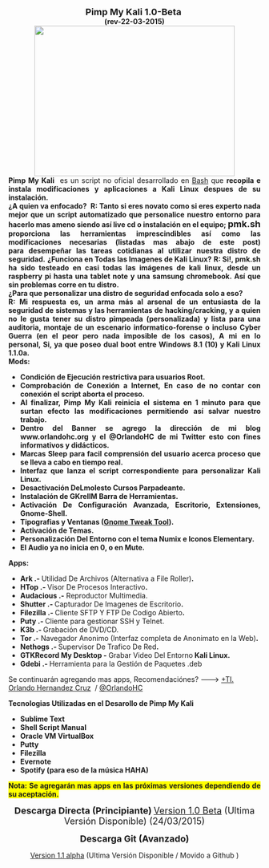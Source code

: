 <div dir="ltr" style="text-align: left;" trbidi="on">
<div dir="ltr" style="text-align: left;" trbidi="on">
<div class="separator" style="clear: both; text-align: center;">
<b><span style="font-size: large;">Pimp My Kali&nbsp;1.0-Beta&nbsp;</span></b></div>
<div class="separator" style="clear: both; text-align: center;">
<b>(rev-22-03-2015)</b></div>
<b></b>
<div class="separator" style="clear: both; text-align: center;">

</div>
<div class="separator" style="clear: both; text-align: center;">
</div>
<div style="text-align: justify;">
<div class="separator" style="clear: both; text-align: center;">
</div>
<div style="text-align: center;">
<div class="separator" style="clear: both; text-align: center;">
<a href="http://3.bp.blogspot.com/-cGDpTfU26_U/VRHjsJqKJJI/AAAAAAAAGDM/vmBAWAHjcbw/s1600/Kali%2BTest%2BMachine.png" imageanchor="1" style="margin-left: 1em; margin-right: 1em;"><img border="0" height="300" src="http://3.bp.blogspot.com/-cGDpTfU26_U/VRHjsJqKJJI/AAAAAAAAGDM/vmBAWAHjcbw/s1600/Kali%2BTest%2BMachine.png" width="400" /></a></div>

</div>
</div>
<div style="text-align: justify;">
<b></b>
<b>Pimp My Kali</b>&nbsp; es un script no oficial desarrollado en <a href="http://es.wikipedia.org/wiki/Bash" target="_blank">Bash</a> que&nbsp;<b>recopila e instala modificaciones y aplicaciones a Kali Linux despues de su instalación.</b></div>
<b></b>
<div style="text-align: justify;">
<b></b>
<!--more--><b>¿A quien va enfocado?&nbsp;</b>
<b>R: Tanto si eres novato como si eres experto nada mejor que un script automatizado que personalice nuestro entorno para hacerlo mas ameno siendo así live cd o instalación en el equipo; <span style="font-size: large;">pmk.sh</span> proporciona las herramientas&nbsp;imprescindibles&nbsp;así&nbsp;como las modificaciones necesarias (listadas mas abajo de este post) para&nbsp;desempeñar las tareas cotidianas al utilizar nuestra distro de seguridad.</b>
<b>
</b> <b>¿Funciona en Todas las Imagenes de Kali Linux?</b>
<b>R: Si!, pmk.sh ha sido testeado en casi todas las&nbsp;imágenes&nbsp;de kali linux, desde un raspberry pi hasta una&nbsp;tablet note y una samsung chromebook. Así que sin problemas corre en tu distro.</b>
<b>
</b> 
<div>
<b>¿Para que personalizar una distro de seguridad enfocada solo a eso?&nbsp;</b></div>
<div>
<b>R: Mi respuesta es, un arma más al arsenal de un entusiasta de la seguridad de sistemas y las herramientas de hacking/cracking, y a quien no le gusta tener su distro pimpeada (personalizada) y lista para una auditoria, montaje de un escenario informatico-forense o incluso Cyber Guerra (en el peor pero nada imposible de los casos), A mi en lo personal,&nbsp;Si, ya que poseo dual boot entre Windows 8.1 (10) y Kali Linux 1.1.0a.&nbsp;</b></div>
</div>
<div style="text-align: justify;">

</div>
<div style="text-align: justify;">
<b>Mods:</b>
<ul>
<li><b>Condición de Ejecución restrictiva para usuarios Root.</b></li>
<li><b>Comprobación de&nbsp;Conexión&nbsp;a Internet, En caso de no contar con conexión el script aborta el&nbsp;proceso.&nbsp;</b></li>
<li><b>Al finalizar, Pimp My Kali reinicia el sistema en 1 minuto para que surtan efecto las modificaciones permitiendo así salvar nuestro trabajo.</b></li>
<li><b>Dentro del Banner se agrego la dirección de mi blog www.orlandohc.org y el @OrlandoHC de mi Twitter esto con fines informativos y didácticos.</b></li>
<li><b>Marcas Sleep para facil comprensión del usuario acerca proceso que se lleva a cabo en tiempo real.&nbsp;</b></li>
<li><b>Interfaz que lanza el script correspondiente para personalizar Kali Linux.</b></li>
<li><b>Desactivación DeLmolesto Cursos Parpadeante.</b></li>
<li><b>Instalación de GKrellM Barra de Herramientas.</b></li>
<li><b>Activación De Configuración Avanzada, Escritorio, Extensiones, Gnome-Shell.</b></li>
<li><b>Tipografias y Ventanas (<a href="https://apps.ubuntu.com/cat/applications/gnome-tweak-tool/" target="_blank">Gnome Tweak Tool</a>).</b></li>
<li><b>Activación de Temas. </b></li>
<li><b>Personalización Del Entorno con el tema Numix e Iconos Elementary.</b></li>
<li><b>El Audio ya no inicia en 0, o en Mute.</b></li>
</ul>
</div>
<div style="text-align: justify;">
<b>Apps:</b></div>
<ul>
<li style="text-align: justify;"><b>Ark .- </b>Utilidad De Archivos (Alternativa a File Roller)<b>.</b></li>
<li style="text-align: justify;"><b>HTop .- </b>Visor De Procesos Interactivo<b>.</b></li>
<li style="text-align: justify;"><b>Audacious .-</b> Reproductor Multimedia.<b> </b></li>
<li style="text-align: justify;"><b>Shutter .- </b>Capturador De Imagenes de Escritorio<b>.</b></li>
<li style="text-align: justify;"><b>Filezilla .- </b>Cliente SFTP Y FTP De Codigo Abierto<b>.</b></li>
<li style="text-align: justify;"><b>Puty .- </b>Cliente para gestionar SSH y Telnet.<b>
</b></li>
<li style="text-align: justify;"><b>K3b .- </b>Grabación de DVD/CD.<b>
</b></li>
<li style="text-align: justify;"><b>Tor .-</b> Navegador Anonimo (Interfaz completa de Anonimato en la Web)<b>.</b></li>
<li style="text-align: justify;"><b>Nethogs .- </b>Supervisor De Trafico De Red<b>.</b></li>
<li style="text-align: justify;"><b>GTKRecord My Desktop - </b>Grabar Video Del Entorno<b> Kali Linux.</b></li>
<li style="text-align: justify;"><b>Gdebi .- </b>Herramienta para la Gestión de Paquetes .deb&nbsp;</li>
</ul>
Se continuarán agregando mas apps, Recomendaciónes? ---&gt;&nbsp;<a class="g-profile" href="https://plus.google.com/102357370164109266073" target="_blank">+TI. Orlando Hernandez Cruz</a>&nbsp; / <a href="https://www.blogger.com/">@OrlandoHC</a>
<ul></ul>
<div style="text-align: justify;">
<b>Tecnologias Utilizadas en el Desarollo de Pimp My Kali</b>
<ul>
<li><b>Sublime Text</b></li>
<li><b>Shell Script Manual</b></li>
<li><b>Oracle VM VirtualBox</b></li>
<li><b>Putty</b></li>
<li><b>Filezilla</b></li>
<li><b>Evernote</b></li>
<li><b>Spotify (para eso de la&nbsp;música&nbsp;HAHA)</b></li>
</ul>

<span style="background-color: yellow;"><b>Nota: Se agregarán mas apps en las&nbsp;próximas&nbsp;versiones dependiendo de su aceptación.</b></span></div>
<div style="text-align: justify;">
<div style="text-align: center;">
<b><span style="font-size: large;">
</span></b> <b><span style="font-size: large;">Descarga Directa (Principiante)</span></b>
<b><span style="font-size: large;">
</span></b> <span style="font-size: large;"><a href="http://adf.ly/1BFLpw" target="_blank">Version 1.0 Beta</a> (Ultima Versión Disponible) (24/03/2015)</span>

<b><span style="font-size: large;">
</span></b> <b><span style="font-size: large;">Descarga Git (Avanzado)</span></b></div>
<div style="text-align: center;">
<a href="https://github.com/OrlandoHC/Pimp-My-Kali" target="_blank">Version 1.1 alpha</a>&nbsp;(Ultima Versión Disponible / Movido a Github )</div>
<div style="text-align: center;">
